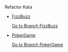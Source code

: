 Refactor Kata

- [FizzBuzz](http://codingdojo.org/kata/FizzBuzz/)

    [Go to Branch FizzBuzz](https://github.com/maomaoliu/Refactor-kata-dotnet/tree/FizzBuzz/)

- [PokerGame](https://cyber-dojo.org/kata/edit/1wRDHE)

    [Go to Branch PokerGame](https://github.com/maomaoliu/Refactor-kata-dotnet/tree/PokerGame)
